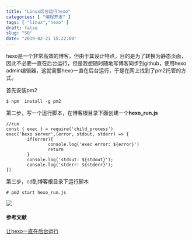 ```yaml
---
title: "Linux后台运行hexo"
categories: [ "编程开发" ]
tags: [ "linux","hexo" ]
draft: false
slug: "50"
date: "2019-02-21 15:22:00"
---
```




hexo是一个非常高效的博客，但由于其设计特点，目的是为了转换为静态页面，因此不必要一直在后台运行，但是我想随时随地写博客同步到github，使用hexo admin编辑器，这就需要hexo一直在后台运行，于是在网上找到了pm2托管的方式。

首先安装pm2

    $ npm  install -g pm2

第二步，写一个运行脚本，在博客根目录下面创建一个**hexo_run.js**

    //run
    const { exec } = require('child_process')
    exec('hexo server',(error, stdout, stderr) => {
            if(error){
                    console.log('exec error: ${error}')
                    return
            }
            console.log('stdout: ${stdout}');
            console.log('stderr: ${stderr}');
    })

第三步，cd到博客根目录下运行脚本

    # pm2 start hexo_run.js

![](https://blog.frytea.com/wp-content/uploads/2019/02/IMG_0192-1024x768.png)

#### 参考文献

[让hexo一直在后台运行](https://blog.csdn.net/tangcuyuha/article/details/80331169)